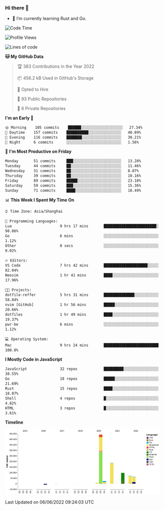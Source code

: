 ### Hi there 👋

- 🌱 I’m currently learning Rust and Go.

<!--START_SECTION:waka-->
![Code Time](http://img.shields.io/badge/Code%20Time-400%20hrs%2052%20mins-blue)

![Profile Views](http://img.shields.io/badge/Profile%20Views-1-blue)

![Lines of code](https://img.shields.io/badge/From%20Hello%20World%20I%27ve%20Written-893%20Thousand%20lines%20of%20code-blue)

**🐱 My GitHub Data** 

> 🏆 383 Contributions in the Year 2022
 > 
> 📦 456.2 kB Used in GitHub's Storage 
 > 
> 💼 Opted to Hire
 > 
> 📜 93 Public Repositories 
 > 
> 🔑 6 Private Repositories  
 > 
**I'm an Early 🐤** 

```text
🌞 Morning    105 commits    ██████░░░░░░░░░░░░░░░░░░░   27.34% 
🌆 Daytime    157 commits    ██████████░░░░░░░░░░░░░░░   40.89% 
🌃 Evening    116 commits    ███████░░░░░░░░░░░░░░░░░░   30.21% 
🌙 Night      6 commits      ░░░░░░░░░░░░░░░░░░░░░░░░░   1.56%

```
📅 **I'm Most Productive on Friday** 

```text
Monday       51 commits     ███░░░░░░░░░░░░░░░░░░░░░░   13.28% 
Tuesday      44 commits     ██░░░░░░░░░░░░░░░░░░░░░░░   11.46% 
Wednesday    31 commits     ██░░░░░░░░░░░░░░░░░░░░░░░   8.07% 
Thursday     39 commits     ██░░░░░░░░░░░░░░░░░░░░░░░   10.16% 
Friday       89 commits     █████░░░░░░░░░░░░░░░░░░░░   23.18% 
Saturday     59 commits     ███░░░░░░░░░░░░░░░░░░░░░░   15.36% 
Sunday       71 commits     ████░░░░░░░░░░░░░░░░░░░░░   18.49%

```


📊 **This Week I Spent My Time On** 

```text
⌚︎ Time Zone: Asia/Shanghai

💬 Programming Languages: 
Lua                      9 hrs 17 mins       ████████████████████████░   98.86% 
Go                       6 mins              ░░░░░░░░░░░░░░░░░░░░░░░░░   1.12% 
Other                    0 secs              ░░░░░░░░░░░░░░░░░░░░░░░░░   0.02%

🔥 Editors: 
VS Code                  7 hrs 42 mins       ████████████████████░░░░░   82.04% 
Neovim                   1 hr 41 mins        ████░░░░░░░░░░░░░░░░░░░░░   17.96%

🐱‍💻 Projects: 
dotfile-reffer           5 hrs 31 mins       ██████████████░░░░░░░░░░░   58.84% 
nvim [GitHub]            1 hr 56 mins        █████░░░░░░░░░░░░░░░░░░░░   20.66% 
dotfiles                 1 hr 49 mins        ████░░░░░░░░░░░░░░░░░░░░░   19.37% 
pwr-be                   6 mins              ░░░░░░░░░░░░░░░░░░░░░░░░░   1.12%

💻 Operating System: 
Mac                      9 hrs 24 mins       █████████████████████████   100.0%

```

**I Mostly Code in JavaScript** 

```text
JavaScript               32 repos            █████████░░░░░░░░░░░░░░░░   38.55% 
Go                       18 repos            █████░░░░░░░░░░░░░░░░░░░░   21.69% 
Rust                     15 repos            ████░░░░░░░░░░░░░░░░░░░░░   18.07% 
Shell                    4 repos             █░░░░░░░░░░░░░░░░░░░░░░░░   4.82% 
HTML                     3 repos             █░░░░░░░░░░░░░░░░░░░░░░░░   3.61%

```


**Timeline**

![Chart not found](https://raw.githubusercontent.com/elton/elton/main/charts/bar_graph.png) 


 Last Updated on 06/06/2022 09:24:03 UTC
<!--END_SECTION:waka-->

<!--
**elton/elton** is a ✨ _special_ ✨ repository because its `README.md` (this file) appears on your GitHub profile.

Here are some ideas to get you started:

- 🔭 I’m currently working on ...
- 🌱 I’m currently learning ...
- 👯 I’m looking to collaborate on ...
- 🤔 I’m looking for help with ...
- 💬 Ask me about ...
- 📫 How to reach me: ...
- 😄 Pronouns: ...
- ⚡ Fun fact: ...
-->
